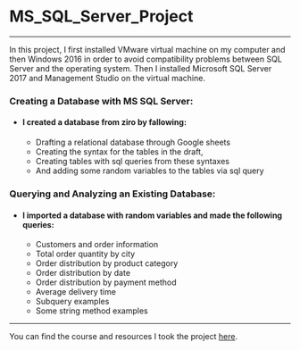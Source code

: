 # MS_SQL_Server_Project
---

In this project, I first installed VMware virtual machine on my computer and then Windows 2016 in order to avoid compatibility problems between SQL Server and the operating system.
Then I installed Microsoft SQL Server 2017 and Management Studio on the virtual machine.
### Creating a Database with MS SQL Server:
 * #### I created a database from ziro by fallowing:
   * Drafting a relational database through Google sheets
   * Creating the syntax for the tables in the draft,
   * Creating tables with sql queries from these syntaxes
   * And adding some random variables to the tables via sql query
### Querying and Analyzing  an Existing Database:
 * #### I imported a database with random variables and made the following queries:
   * Customers and order information
   * Total order quantity by city
   * Order distribution by product category
   * Order distribution by date
   * Order distribution by payment method
   * Average delivery time
   * Subquery examples
   * Some string method examples

---

  You can find the course and resources I took the project 
[here](https://www.btkakademi.gov.tr/portal/course/uygulamalarla-sql-oegreniyorum-8249). 

